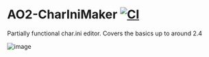 # AO2-CharIniMaker [![CI](https://github.com/Salanto/AO2-CharIniMaker/actions/workflows/main.yml/badge.svg?event=push)](https://github.com/Salanto/AO2-CharIniMaker/actions/workflows/main.yml)
Partially functional char.ini editor. Covers the basics up to around 2.4

![image](https://user-images.githubusercontent.com/62221668/203436636-5e5b341b-aec0-4afa-b88f-720ab47dc2fd.png)
